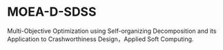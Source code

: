 # MOEA-D-SDSS
Multi-Objective Optimization using Self-organizing Decomposition  and its Application to Crashworthiness Design，Applied Soft Computing.
